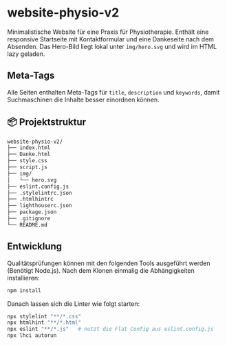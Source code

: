 # website-physio-v2

Minimalistische Website für eine Praxis für Physiotherapie.
Enthält eine responsive Startseite mit Kontaktformular und eine Dankeseite nach dem Absenden.
Das Hero-Bild liegt lokal unter `img/hero.svg` und wird im HTML lazy geladen.

## Meta-Tags

Alle Seiten enthalten Meta-Tags für `title`, `description` und `keywords`, damit Suchmaschinen die Inhalte besser einordnen können.

## 📦 Projektstruktur

```txt
website-physio-v2/
├── index.html
├── Danke.html
├── style.css
├── script.js
├── img/
│   └── hero.svg
├── eslint.config.js
├── .stylelintrc.json
├── .htmlhintrc
├── lighthouserc.json
├── package.json
├── .gitignore
└── README.md
```

## Entwicklung

Qualitätsprüfungen können mit den folgenden Tools ausgeführt werden (Benötigt Node.js). Nach dem Klonen einmalig die Abhängigkeiten installieren:

```bash
npm install
```

Danach lassen sich die Linter wie folgt starten:

```bash
npx stylelint "**/*.css"
npx htmlhint "**/*.html"
npx eslint "**/*.js"   # nutzt die Flat Config aus eslint.config.js
npx lhci autorun
```
